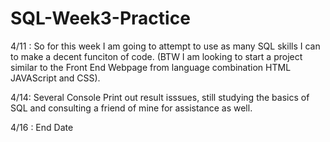 # SQL-Week3-Practice
4/11 : So for this week I am going to attempt to use as many SQL skills I can to make a decent funciton of code.
(BTW I am looking to start a project similar to the Front End Webpage from language combination HTML JAVAScript and CSS).

4/14: Several Console Print out result isssues, still studying the basics of SQL and consulting a friend of mine for assistance as well.



4/16 : End Date
